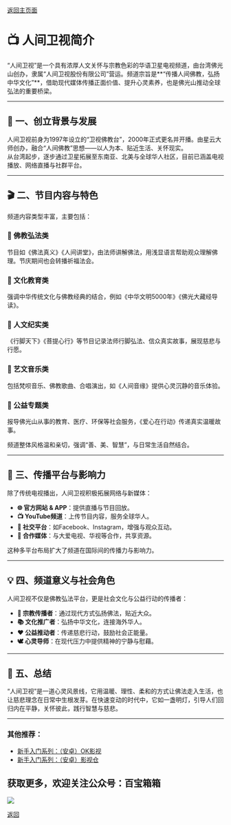 [返回主页面](..)

# 📺 人间卫视简介

“人间卫视”是一个具有浓厚人文关怀与宗教色彩的华语卫星电视频道，由台湾佛光山创办，隶属“人间卫视股份有限公司”营运。频道宗旨是**“传播人间佛教，弘扬中华文化”**，借助现代媒体传播正面价值、提升心灵素养，也是佛光山推动全球弘法的重要桥梁。

---

## 🌱 一、创立背景与发展

人间卫视前身为1997年设立的“卫视佛教台”，2000年正式更名并开播。由星云大师创办，融合“人间佛教”思想——以人为本、贴近生活、关怀现实。  
从台湾起步，逐步通过卫星拓展至东南亚、北美与全球华人社区，目前已涵盖电视播放、网络直播与社群平台。

---

## 🎬 二、节目内容与特色

频道内容类型丰富，主要包括：

### 📖 佛教弘法类  
节目如《佛法真义》《人间讲堂》，由法师讲解佛法，用浅显语言帮助观众理解佛理。节庆期间也会转播祈福法会。

### 🧧 文化教育类  
强调中华传统文化与佛教经典的结合，例如《中华文明5000年》《佛光大藏经导读》。

### 🧳 人文纪实类  
《行脚天下》《菩提心行》等节目记录法师行脚弘法、信众真实故事，展现慈悲与行愿。

### 🎵 艺文音乐类  
包括梵呗音乐、佛教歌曲、合唱演出，如《人间音缘》提供心灵沉静的音乐体验。

### 🤝 公益专题类  
报导佛光山从事的教育、医疗、环保等社会服务，《爱心在行动》传递真实温暖故事。

频道整体风格温和亲切，强调“善、美、智慧”，与日常生活自然结合。

---

## 📡 三、传播平台与影响力

除了传统电视播出，人间卫视积极拓展网络与新媒体：

- **🌐 官方网站 & APP**：提供直播与节目回放。
- **📺 YouTube频道**：上传节目内容，服务全球华人。
- **💬 社交平台**：如Facebook、Instagram，增强与观众互动。
- **🤝 合作媒体**：与大爱电视、华视等合作，共享资源。

这种多平台布局扩大了频道在国际间的传播力与影响力。

---

## 💡 四、频道意义与社会角色

人间卫视不仅是佛教弘法平台，更是社会文化与公益行动的传播者：

- **🧘 宗教传播者**：通过现代方式弘扬佛法，贴近大众。
- **📚 文化推广者**：弘扬中华文化，连接海外华人。
- **❤️ 公益推动者**：传递慈悲行动，鼓励社会正能量。
- **🕊️ 心灵导师**：在现代压力中提供精神的宁静与慰藉。

---

## 🌈 五、总结

“人间卫视”是一道心灵风景线，它用温暖、理性、柔和的方式让佛法走入生活，也让慈悲理念在日常中生根发芽。在快速变动的时代中，它如一盏明灯，引导人们回归内在平静，关怀彼此，践行智慧与慈悲。

---

### 其他推荐：
*   [新手入门系列：（安卓）OK影视](./docs/022_OK_Pro.md)
*   [新手入门系列：（安卓）影视仓](../docs/017_YingShiCang.md)

## 获取更多，欢迎关注公众号：百宝箱箱
<img src="../assets/GongZhongHao.png" style="max-width:100%; height:auto;">

[返回](..)
